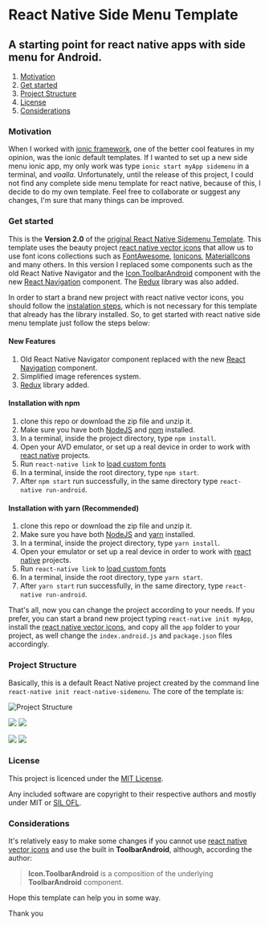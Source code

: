 # React Native Side Menu Template

## A starting point for react native apps with side menu for Android.

1. [Motivation](#motivation)
2. [Get started](#get-started)
3. [Project Structure](#project-structure)
4. [License](#license)
5. [Considerations](#considerations)

### Motivation

When I worked with [ionic framework](https://ionicframework.com/), one of the better cool features in my opinion, was the ionic default templates. If I wanted to set up a new side menu ionic app, my only work was type `ionic start myApp sidemenu` in a terminal, and _voalla_. Unfortunately, until the release of this project, I could not find any complete side menu template for react native, because of this, I decide to do my own template. Feel free to collaborate or suggest any changes, I'm sure that many things can be improved.

### Get started

This is the **Version 2.0** of the [original React Native Sidemenu Template](https://github.com/darde/react-native-sidemenu/tree/Version-1.0). This template uses the beauty project [react native vector icons][vectorIcons] that allow us to use font icons collections such as [FontAwesome][fontAwesome], [Ionicons][ionicons], [MaterialIcons][materialIcons] and many others. In this version I replaced some components such as the old React Native Navigator and the [Icon.ToolbarAndroid][iconToolbarAndroid] component with the new [React Navigation][reactNavigation] component. The [Redux][redux] library was also added.

In order to start a brand new project with react native vector icons, you should follow the [instalation steps](https://github.com/oblador/react-native-vector-icons#installation), which is not necessary for this template that already has the library installed. So, to get started with react native side menu template just follow the steps below:

#### New Features

1. Old React Native Navigator component replaced with the new [React Navigation][reactNavigation] component.
2. Simplified image references system.
3. [Redux][redux] library added.

#### Installation with npm

1. clone this repo or download the zip file and unzip it.
2. Make sure you have both [NodeJS][node] and [npm][npm] installed.
3. In a terminal, inside the project directory, type `npm install`.
4. Open your AVD emulator, or set up a real device in order to work with [react native][reactNative] projects.
5. Run `react-native link` to [load custom fonts](https://stackoverflow.com/questions/43778917/font-family-roboto-light-and-bold-in-react-native)
6. In a terminal, inside the root directory, type `npm start`.
7. After `npm start` run successfully, in the same directory type `react-native run-android`.

#### Installation with yarn (Recommended)

1. clone this repo or download the zip file and unzip it.
2. Make sure you have both [NodeJS][node] and [yarn][yarn] installed.
3. In a terminal, inside the project directory, type `yarn install`.
4. Open your emulator or set up a real device in order to work with [react native][reactNative] projects.
5. Run `react-native link` to [load custom fonts](https://stackoverflow.com/questions/43778917/font-family-roboto-light-and-bold-in-react-native)
6. In a terminal, inside the root directory, type `yarn start`.
7. After `yarn start` run successfully, in the same directory, type `react-native run-android`.

That's all, now you can change the project according to your needs. If you prefer, you can start a brand new project typing `react-native init myApp`, install the [react native vector icons][vectorIcons], and copy all the `app` folder to your project, as well change the `index.android.js` and `package.json` files accordingly.

### Project Structure
Basically, this is a default React Native project created by the command line `react-native init react-native-sidemenu`. The core of the template is:

![Project Structure](https://s20.postimg.org/pwri9qekt/project_structure_V2.jpg)


  ![](https://s20.postimg.org/ixdgademl/screenshot1_V2.jpg)  ![](https://s20.postimg.org/af40610e5/screenshot2_V2.jpg)

  ![](https://s20.postimg.org/w1j0n2m3x/screenshot3_V2.jpg)   ![](https://s20.postimg.org/53p3lb6lp/screenshot4_V2.jpg)

### License
This project is licenced under the [MIT License][mit].

Any included software are copyright to their respective authors and mostly under MIT or [SIL OFL][silOfl].

### Considerations
It's relatively easy to make some changes if you cannot use [react native vector icons][vectorIcons] and use the built in **ToolbarAndroid**, although, according the author:
> **Icon.ToolbarAndroid** is a composition of the underlying **ToolbarAndroid** component.


Hope this template can help you in some way.

Thank you

[reactNative]: https://facebook.github.io/react-native/
[vectorIcons]: https://github.com/oblador/react-native-vector-icons
[iconToolbarAndroid]: https://github.com/oblador/react-native-vector-icons#usage-with-toolbarandroid
[reactNavigation]: https://reactnavigation.org/
[fontAwesome]: http://fortawesome.github.io/Font-Awesome/icons/
[ionicons]: http://ionicframework.com/docs/v2/ionicons/
[materialIcons]: https://www.google.com/design/icons/
[node]: https://nodejs.org/en/
[npm]: https://www.npmjs.com/
[yarn]: https://yarnpkg.com/en/docs/install
[redux]: https://redux.js.org/
[mit]: http://opensource.org/licenses/mit-license.html
[silOfl]: http://scripts.sil.org/OFL
